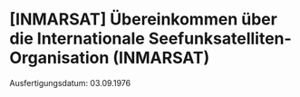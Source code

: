 # [INMARSAT] Übereinkommen über die Internationale Seefunksatelliten-Organisation  (INMARSAT)

Ausfertigungsdatum: 03.09.1976

 